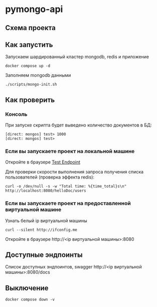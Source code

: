 # pymongo-api

## Схема проекта




## Как запустить

Запускаем шардированный кластер mongodb, redis и приложение

```shell
docker compose up -d
```

Заполняем mongodb данными

```shell
./scripts/mongo-init.sh
```

## Как проверить

### Консоль

При запуске скрипта будет выведено количество документов в БД:

```shell
[direct: mongos] test> 1000
[direct: mongos] test> 
```

### Если вы запускаете проект на локальной машине

Откройте в браузере <a href="http://localhost:8080" target="_blank">Test Endpoint</a>

Для проверки скорости выполнения запроса получения списка пользователей (проверка эффекта redis):

```shell
curl -o /dev/null -s -w "Total time: %{time_total}s\n" http://localhost:8080/helloDoc/users
```

### Если вы запускаете проект на предоставленной виртуальной машине

Узнать белый ip виртуальной машины

```shell
curl --silent http://ifconfig.me
```

Откройте в браузере http://<ip виртуальной машины>:8080

## Доступные эндпоинты

Список доступных эндпоинтов, swagger http://<ip виртуальной машины>:8080/docs

## Выключение

```shell
docker compose down -v
```
